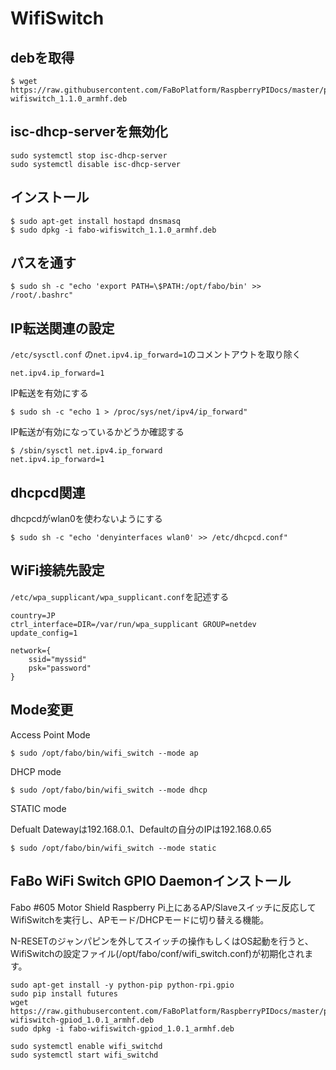 # WifiSwitch

## debを取得

```shell
$ wget https://raw.githubusercontent.com/FaBoPlatform/RaspberryPIDocs/master/packages/fabo-wifiswitch_1.1.0_armhf.deb
```

## isc-dhcp-serverを無効化
```shell
sudo systemctl stop isc-dhcp-server
sudo systemctl disable isc-dhcp-server
```

## インストール

```shell
$ sudo apt-get install hostapd dnsmasq
$ sudo dpkg -i fabo-wifiswitch_1.1.0_armhf.deb
```

## パスを通す

```shell
$ sudo sh -c "echo 'export PATH=\$PATH:/opt/fabo/bin' >> /root/.bashrc"
```

## IP転送関連の設定

`/etc/sysctl.conf` の`net.ipv4.ip_forward=1`のコメントアウトを取り除く

```shell
net.ipv4.ip_forward=1
```

IP転送を有効にする

```shell
$ sudo sh -c "echo 1 > /proc/sys/net/ipv4/ip_forward"
```

IP転送が有効になっているかどうか確認する

```shell
$ /sbin/sysctl net.ipv4.ip_forward
net.ipv4.ip_forward=1
```

## dhcpcd関連

dhcpcdがwlan0を使わないようにする

```shell
$ sudo sh -c "echo 'denyinterfaces wlan0' >> /etc/dhcpcd.conf"
```

## WiFi接続先設定

`/etc/wpa_supplicant/wpa_supplicant.conf`を記述する

```shell
country=JP
ctrl_interface=DIR=/var/run/wpa_supplicant GROUP=netdev
update_config=1

network={
	ssid="myssid"
	psk="password"
}

```

## Mode変更

Access Point Mode

```shell
$ sudo /opt/fabo/bin/wifi_switch --mode ap
```

DHCP mode

```shell
$ sudo /opt/fabo/bin/wifi_switch --mode dhcp
```

STATIC mode

Defualt Datewayは192.168.0.1、Defaultの自分のIPは192.168.0.65

```shell
$ sudo /opt/fabo/bin/wifi_switch --mode static
```

## FaBo WiFi Switch GPIO Daemonインストール
Fabo #605 Motor Shield Raspberry Pi上にあるAP/Slaveスイッチに反応してWifiSwitchを実行し、APモード/DHCPモードに切り替える機能。

N-RESETのジャンパピンを外してスイッチの操作もしくはOS起動を行うと、WifiSwitchの設定ファイル(/opt/fabo/conf/wifi_switch.conf)が初期化されます。

``` shell
sudo apt-get install -y python-pip python-rpi.gpio
sudo pip install futures
wget https://raw.githubusercontent.com/FaBoPlatform/RaspberryPIDocs/master/packages/fabo-wifiswitch-gpiod_1.0.1_armhf.deb
sudo dpkg -i fabo-wifiswitch-gpiod_1.0.1_armhf.deb

sudo systemctl enable wifi_switchd
sudo systemctl start wifi_switchd
```